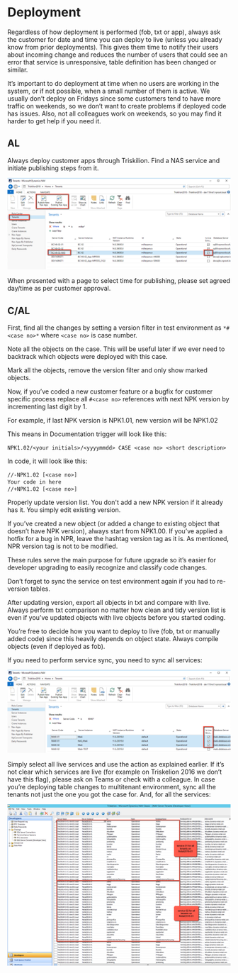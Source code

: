 # Deployment
Regardless of how deployment is performed (fob, txt or app), always ask the customer for date and time you can deploy to live (unless you already know from prior deployments). This gives them time to notify their users about incoming change and reduces the number of users that could see an error that service is unresponsive, table definition has been changed or similar. 

It’s important to do deployment at time when no users are working in the system, or if not possible, when a small number of them is active. We usually don’t deploy on Fridays since some customers tend to have more traffic on weekends, so we don’t want to create problems if deployed code has issues. Also, not all colleagues work on weekends, so you may find it harder to get help if you need it.

## AL
Always deploy customer apps through Triskilion. Find a NAS service and initiate publishing steps from it.

![publish customer app triskilion 2018](../.attachments/PublishCustomerAppTriskilion2018.png)

When presented with a page to select time for publishing, please set agreed day/time as per customer approval.

## C/AL

First, find all the changes by setting a version filter in test environment as ```*#<case no>*``` where ```<case no>``` is case number.

Note all the objects on the case. This will be useful later if we ever need to backtrack which objects were deployed with this case.

Mark all the objects, remove the version filter and only show marked objects.

Now, if you’ve coded a new customer feature or a bugfix for customer specific process replace all ```#<case no>``` references with next NPK version by incrementing last digit by 1.

For example, if last NPK version is NPK1.01, new version will be NPK1.02

This means in Documentation trigger will look like this:
```
NPK1.02/<your initials>/<yyyymmdd> CASE <case no> <short description>
```
In code, it will look like this:
```
//-NPK1.02 [<case no>]
Your code in here
//+NPK1.02 [<case no>]
```
Properly update version list. You don't add a new NPK version if it already has it. You simply edit existing version.

If you’ve created a new object (or added a change to existing object that doesn’t have NPK version), always start from NPK1.00. If you’ve applied a hotfix for a bug in NPR, leave the hashtag version tag as it is. As mentioned, NPR version tag is not to be modified. 

These rules serve the main purpose for future upgrade so it’s easier for developer upgrading to easily recognize and classify code changes.

Don’t forget to sync the service on test environment again if you had to re-version tables.

After updating version, export all objects in txt and compare with live. Always perform txt comparison no matter how clean and tidy version list is even if you’ve updated objects with live objects before you started coding.

You’re free to decide how you want to deploy to live (fob, txt or manually added code) since this heavily depends on object state. Always compile objects (even if deployed as fob). 

If you need to perform service sync, you need to sync all services:

![sync all live services](../.attachments/SyncAllLiveServices.png)

Simply select all live services and use the action as explained earlier. If it’s not clear which services are live (for example on Triskelion 2016 we don’t have this flag), please ask on Teams or check with a colleague. In case you’re deploying table changes to multitenant environment, sync all the tenants not just the one you got the case for. And, for all the services:

![all services on multitenant](../.attachments/AllServicesOnMultitenant.png)